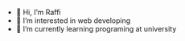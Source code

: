 - 👋 Hi, I’m Raffi
- 👀 I’m interested in web developing
- 🌱 I’m currently learning programing at university

<!---
Raffi410/Raffi410 is a ✨ special ✨ repository because its `README.md` (this file) appears on your GitHub profile.
You can click the Preview link to take a look at your changes.
--->
